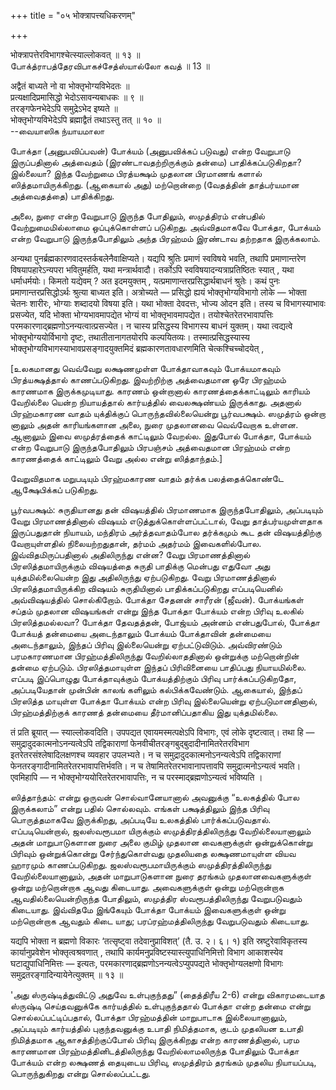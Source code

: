 +++
title = "०५ भोक्त्रापत्त्यधिकरणम्"

+++

भोक्त्रापत्तेरविभागश्चेत्स्याल्लोकवत् ॥ १३ ॥  
போக்த்ராபத்தேரவிபாகச்சேத்ஸ்யால்லோ கவத் ॥ 13 ॥

अद्वैतं बाध्यते नो वा भोक्तृभोग्यविभेदतः ॥  
प्रत्यक्षादिप्रमासिद्धो भेदोऽसावन्यबाधकः ॥ ९ ॥  
तरङ्गफेनभेदेऽपि समुद्रेऽभेद इष्यते ॥  
भोक्तृभोग्यविभेदेऽपि ब्रह्माद्वैतं तथाऽस्तु तत् ॥ १० ॥  
--வையாஸிக ந்யாயமாலா

போக்தா (அனுபவிப்பவன்) போக்யம் (அனுபவிக்கப் படுவது) என்ற வேறுபாடு
இருப்பதினால் அத்வைதம் (இரண்டாவதற்றிருக்கும் தன்மை) பாதிக்கப்படுகிறதா?
இல்லையா? இந்த வேற்றுமை பிரத்யக்ஷம் முதலான பிரமாணங் களால்
ஸித்தமாயிருக்கிறது. (ஆகையால் அது) மற்றொன்றை (வேதத்தின் தாத்பர்யமான
அத்வைதத்தை) பாதிக்கிறது.

அலை, நுரை என்ற வேறுபாடு இருந்த போதிலும், ஸமுத்திரம் என்பதில்
வேற்றுமைமில்லாமை ஒப்புக்கொள்ளப் படுகிறது. அவ்விதமாகவே போக்தா, போக்யம்
என்ற வேறுபாடு இருந்தபோதிலும் அந்த பிரஹ்மம் இரண்டாவ தற்றதாக இருக்கலாம்.

अन्यथा पुनर्ब्रह्मकारणवादस्तर्कबलेनैवाक्षिप्यते। यद्यपि श्रुतिः प्रमाणं
स्वविषये भवति, तथापि प्रमाणान्तरेण विषयापहारेऽन्यपरा भवितुमर्हति, यथा
मन्त्रार्थवादौ। तर्कोऽपि स्वविषयादन्यत्राप्रतिष्ठितः स्यात् , यथा
धर्माधर्मयोः। किमतो यद्येवम् ? अत इदमयुक्तम् ,
यत्प्रमाणान्तरप्रसिद्धार्थबाधनं श्रुतेः। कथं पुनः
प्रमाणान्तरप्रसिद्धोऽर्थः श्रुत्या बाध्यत इति। अत्रोच्यते — प्रसिद्धो
ह्ययं भोक्तृभोग्यविभागो लोके — भोक्ता चेतनः शारीरः, भोग्याः शब्दादयो
विषया इति। यथा भोक्ता देवदत्तः, भोज्य ओदन इति। तस्य च विभागस्याभावः
प्रसज्येत, यदि भोक्ता भोग्यभावमापद्येत भोग्यं वा भोक्तृभावमापद्येत।
तयोश्चेतरेतरभावापत्तिः परमकारणाद्ब्रह्मणोऽनन्यत्वात्प्रसज्येत। न चास्य
प्रसिद्धस्य विभागस्य बाधनं युक्तम्। यथा त्वद्यत्वे
भोक्तृभोग्ययोर्विभागो दृष्टः, तथातीतानागतयोरपि कल्पयितव्यः।
तस्मात्प्रसिद्धस्यास्य भोक्तृभोग्यविभागस्याभावप्रसङ्गादयुक्तमिदं
ब्रह्मकारणतावधारणमिति चेत्कश्चिच्चोदयेत् ,

\[உலகமானது வெவ்வேறு லக்ஷணமுள்ள போக்தாவாகவும் போக்யமாகவும்
பிரத்யக்ஷத்தால் காணப்படுகிறது. இவற்றிற்கு அத்வைதமான ஒரே பிரஹ்மம் காரணமாக
இருக்கமுடியாது. காரணம் ஒன்றானால் காரணத்தைக்காட்டிலும் காரியம் வேறில்லை
யென்ற நியாயத்தால் கார்யத்தில் வைலக்ஷண்யம் இருக்காது. அதனால் பிரஹ்மகாரண
வாதம் யுக்திக்குப் பொருந்தவில்லையென்று பூர்வபக்ஷம். ஸமுத்ரம் ஒன்றா
னாலும் அதன் காரியங்களான அலை, நுரை முதலானவை வெவ்வேறாக உள்ளன. ஆனாலும் இவை
ஸமுத்ரத்தைக் காட்டிலும் வேறல்ல. இதுபோல் போக்தா, போக்யம் என்ற வேறுபாடு
இருந்தபோதிலும் பிரபஞ்சம் அத்வைதமான பிரஹ்மம் என்ற காரணத்தைக் காட்டிலும்
வேறு அல்ல என்று ஸித்தாந்தம்.\]

வேறுவிதமாக மறுபடியும் பிரஹ்மகாரண வாதம் தர்க்க பலத்தைக்கொண்டே
ஆக்ஷேபிக்கப் படுகிறது.

பூர்வபக்ஷம்: சுருதியானது தன் விஷயத்தில் பிரமாணமாக இருந்தபோதிலும்,
அப்படியும் வேறு பிரமாணத்தினால் விஷயம் எடுத்துக்கொள்ளப்பட்டால், வேறு
தாத்பர்யமுள்ளதாக இருப்பதுதான் நியாயம், மந்திரம் அர்த்தவாதம்போல
தர்க்கமும் கூட தன் விஷயத்திற்கு வேறாயுள்ளதில் நிலையற்றதுதான், தர்மம்
அதர்மம் இவைகளில்போல. இவ்விதமிருப்பதினால் அதிலிருந்து என்ன? வேறு
பிரமாணத்தினால் பிரஸித்தமாயிருக்கும் விஷயத்தை சுருதி பாதிக்கு மென்பது
எதுவோ அது யுக்தமில்லையென்ற இது அதிலிருந்து ஏற்படுகிறது. வேறு
பிரமாணத்தினால் பிரஸித்தமாயிருக்கிற விஷயம் சுருதியினால் பாதிக்கப்படுகிறது
எப்படியெனில் அவ்விஷயத்தில் சொல்கிறோம். போக்தா சேதனன் சாரீரன் (ஜீவன்).
போக்யங்கள் சப்தம் முதலான விஷயங்கள் என்று இந்த போக்தா போக்யம் என்ற பிரிவு
உலகில் பிரஸித்தமல்லவா? போக்தா தேவதத்தன், போஜ்யம் அன்னம் என்பதுபோல்,
போக்தா போக்யத் தன்மையை அடைந்தாலும் போக்யம் போக்தாவின் தன்மையை
அடைந்தாலும், இந்தப் பிரிவு இல்லையென்று ஏற்பட்டுவிடும். அவ்விரண்டும்
பரமகாரணமான பிரஹ்மத்திலிருந்து வேறில்லாததினால் ஒன்றுக்கு மற்றொன்றின்
தன்மை ஏற்படும். பிரஸித்தமாயுள்ள இந்தப் பிரிவினையை பாதிப்பது நியாயமில்லை.
எப்படி இப்பொழுது போக்தாவுக்கும் போக்யத்திற்கும் பிரிவு
பார்க்கப்படுகிறதோ, அப்படியேதான் முன்பின் காலங் களிலும் கல்பிக்கவேண்டும்.
ஆகையால், இந்தப் பிரஸித்த மாயுள்ள போக்தா போக்யம் என்ற பிரிவு இல்லையென்று
ஏற்படுமானதினால், பிரஹ்மத்திற்குக் காரணத் தன்மையை தீர்மானிப்பதாகிய இது
யுக்தமில்லை.

तं प्रति ब्रूयात् — स्याल्लोकवदिति। उपपद्यत एवायमस्मत्पक्षेऽपि विभागः,
एवं लोके दृष्टत्वात्। तथा हि — समुद्रादुदकात्मनोऽनन्यत्वेऽपि
तद्विकाराणां फेनवीचीतरङ्गबुद्बुदादीनामितरेतरविभाग
इतरेतरसंश्लेषादिलक्षणश्च व्यवहार उपलभ्यते। न च
समुद्रादुदकात्मनोऽनन्यत्वेऽपि तद्विकाराणां
फेनतरङ्गादीनामितरेतरभावापत्तिर्भवति। न च तेषामितरेतरभावानापत्तावपि
समुद्रात्मनोऽन्यत्वं भवति। एवमिहापि — न भोक्तृभोग्ययोरितरेतरभावापत्तिः,
न च परस्माद्ब्रह्मणोऽन्यत्वं भविष्यति ।

ஸித்தாந்தம்: என்று ஒருவன் சொல்வானேயானால் அவனுக்கு “உலகத்தில் போல
இருக்கலாம்” என்று பதில் சொல்லவும். எங்கள் பக்ஷத்திலும் இந்த பிரிவு
பொருத்தமாகவே இருக்கிறது, அப்படியே உலகத்தில் பார்க்கப்படுவதால்.
எப்படியென்றால், ஜலஸ்வரூபமா யிருக்கும் ஸமுத்திரத்திலிருந்து
வேறில்லையானாலும் அதன் மாறுபாடுகளான நுரை அலை குமிழ் முதலான வைகளுக்குள்
ஒன்றுக்கொன்று பிரிவும் ஒன்றுக்கொன்று சேர்ந்துகொள்வது முதலியதை
லக்ஷணமாயுள்ள வியவ ஹாரமும் காணப்படுகிறது. ஜலஸ்வரூபமாயிருக்கும்
ஸமுத்திரத்திலிருந்து வேறில்லையானாலும், அதன் மாறுபாடுகளான நுரை தரங்கம்
முதலானவைகளுக்குள் ஒன்று மற்றொன்றாக ஆவது கிடையாது. அவைகளுக்குள் ஒன்று
மற்றொன்றாக ஆவதில்லையென்றிருந்த போதிலும், ஸமுத்திர ஸ்வரூபத்திலிருந்து
வேறுபடுவதும் கிடையாது. இவ்விதமே இங்கேயும் போக்தா போக்யம் இவைகளுக்குள்
ஒன்று மற்றொன்றாக ஆவதும் கிடை யாது; பரப்ரஹ்மத்திலிருந்து வேறுபடுவதும்
கிடையாது.

यद्यपि भोक्ता न ब्रह्मणो विकारः ‘तत्सृष्ट्वा तदेवानुप्राविशत्’ (तै. उ.
२। ६। १) इति स्रष्टुरेवाविकृतस्य कार्यानुप्रवेशेन भोक्तृत्वश्रवणात् ,
तथापि कार्यमनुप्रविष्टस्यास्त्युपाधिनिमित्तो विभाग आकाशस्येव
घटाद्युपाधिनिमित्तः — इत्यतः, परमकारणाद्ब्रह्मणोऽनन्यत्वेऽप्युपपद्यते
भोक्तृभोग्यलक्षणो विभागः समुद्रतरङ्गादिन्यायेनेत्युक्तम् ॥ १३ ॥

'அது ஸ்ருஷ்டித்துவிட்டு அதுவே உள்புகுந்தது” (தைத்திரீய 2-6) என்று
விகாரமடையாத ஸ்ருஷ்டி செய்தவனுக்கே கார்யத்தில் உள்புகுந்ததால் போக்தா என்ற
தன்மை என்று சொல்லப்பட்டிப்பதால், போக்தா பிரஹ்மத்தின் மாறுபாடாக
இல்லையானாலும், அப்படியும் கார்யத்தில் புகுந்தவனுக்கு உபாதி நிமித்தமாக,
குடம் முதலியன உபாதி நிமித்தமாக ஆகாசத்திற்குப்போல் பிரிவு இருக்கிறது என்ற
காரணத்தினால், பரம காரணமான பிரஹ்மத்தினிடத்திலிருந்து வேறில்லாமலிருந்த
போதிலும் போக்தா போக்யம் என்ற லக்ஷணத் தையுடைய பிரிவு, ஸமுத்திரம் தரங்கம்
முதலிய நியாயப்படி, பொருந்துகிறது என்று சொல்லப்பட்டது.
